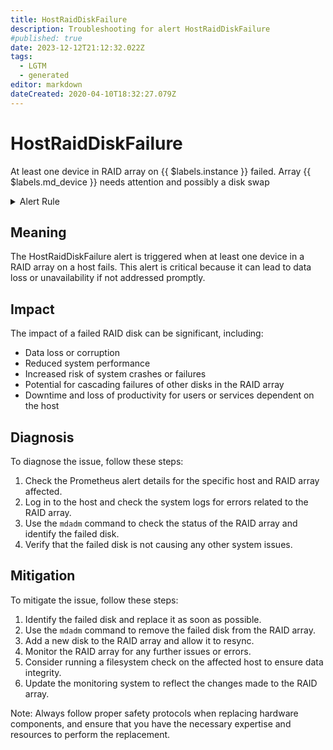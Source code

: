 ```yaml
---
title: HostRaidDiskFailure
description: Troubleshooting for alert HostRaidDiskFailure
#published: true
date: 2023-12-12T21:12:32.022Z
tags: 
  - LGTM
  - generated
editor: markdown
dateCreated: 2020-04-10T18:32:27.079Z
---
```


# HostRaidDiskFailure

At least one device in RAID array on {{ $labels.instance }} failed. Array {{ $labels.md_device }} needs attention and possibly a disk swap

<details>
  <summary>Alert Rule</summary>

{{% rule "host-and-hardware/node-exporter.yml" "HostRaidDiskFailure" %}}

{{% comment %}}

```yaml
alert: HostRaidDiskFailure
expr: (node_md_disks{state="failed"} > 0) * on(instance) group_left (nodename) node_uname_info{nodename=~".+"}
for: 2m
labels:
    severity: warning
annotations:
    summary: Host RAID disk failure (instance {{ $labels.instance }})
    description: |-
        At least one device in RAID array on {{ $labels.instance }} failed. Array {{ $labels.md_device }} needs attention and possibly a disk swap
          VALUE = {{ $value }}
          LABELS = {{ $labels }}
    runbook: https://github.com/srerun/prometheus-alerts/blob/main/content/runbooks/node-exporter/HostRaidDiskFailure.md

```

{{% /comment %}}

</details>


## Meaning

The HostRaidDiskFailure alert is triggered when at least one device in a RAID array on a host fails. This alert is critical because it can lead to data loss or unavailability if not addressed promptly.

## Impact

The impact of a failed RAID disk can be significant, including:

* Data loss or corruption
* Reduced system performance
* Increased risk of system crashes or failures
* Potential for cascading failures of other disks in the RAID array
* Downtime and loss of productivity for users or services dependent on the host

## Diagnosis

To diagnose the issue, follow these steps:

1. Check the Prometheus alert details for the specific host and RAID array affected.
2. Log in to the host and check the system logs for errors related to the RAID array.
3. Use the `mdadm` command to check the status of the RAID array and identify the failed disk.
4. Verify that the failed disk is not causing any other system issues.

## Mitigation

To mitigate the issue, follow these steps:

1. Identify the failed disk and replace it as soon as possible.
2. Use the `mdadm` command to remove the failed disk from the RAID array.
3. Add a new disk to the RAID array and allow it to resync.
4. Monitor the RAID array for any further issues or errors.
5. Consider running a filesystem check on the affected host to ensure data integrity.
6. Update the monitoring system to reflect the changes made to the RAID array.

Note: Always follow proper safety protocols when replacing hardware components, and ensure that you have the necessary expertise and resources to perform the replacement.